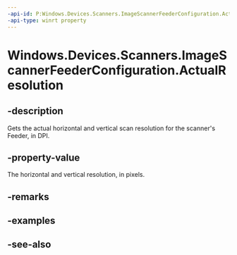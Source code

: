 ----api-id: P:Windows.Devices.Scanners.ImageScannerFeederConfiguration.ActualResolution
-api-type: winrt property
---<!-- Property syntaxpublic Windows.Devices.Scanners.ImageScannerResolution ActualResolution { get; }--># Windows.Devices.Scanners.ImageScannerFeederConfiguration.ActualResolution## -descriptionGets the actual horizontal and vertical scan resolution for the scanner's Feeder, in DPI.## -property-valueThe horizontal and vertical resolution, in pixels.## -remarks## -examples## -see-also